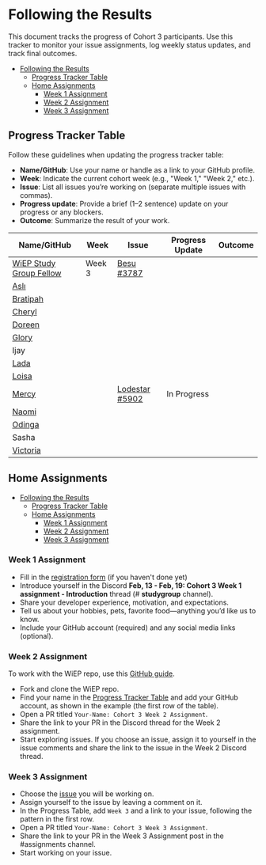 # Following the Results

This document tracks the progress of Cohort 3 participants. Use this tracker to monitor your issue assignments, log weekly status updates, and track final outcomes.

- [Following the Results](#following-the-results)
  - [Progress Tracker Table](#progress-tracker-table)
  - [Home Assignments](#home-assignments)
    - [Week 1 Assignment](#week-1-assignment)
    - [Week 2 Assignment](#week-2-assignment)
    - [Week 3 Assignment](#week-3-assignment)

## Progress Tracker Table

Follow these guidelines when updating the progress tracker table:

- **Name/GitHub**: Use your name or handle as a link to your GitHub profile.
- **Week**: Indicate the current cohort week (e.g., "Week 1," "Week 2," etc.).
- **Issue**: List all issues you’re working on (separate multiple issues with commas).
- **Progress update**: Provide a brief (1–2 sentence) update on your progress or any blockers.
- **Outcome**: Summarize the result of your work.

| Name/GitHub                                          | Week | Issue | Progress Update | Outcome |
|------------------------------------------------------|------|-------|-----------------|---------|
| [WiEP Study Group Fellow](https://github.com/example)| Week 3 | [Besu #3787](https://github.com/hyperledger/besu/issues/3787)      |                 |         |
|  [Aslı](https://github.com/aslikaya)                |      |       |                |         |
|  [Bratipah](https://github.com/Bratipah)              |        |      |                |          |
|  [Cheryl](https://github.com/Cherrypick14)     |         |         |         |         |
|  [Doreen](https://github.com/Doreen-Onyango)     |         |         |         |         |
|  [Glory](https://github.com/emmaglorypraise)      |         |         |         |         |
|  Ijay   |         |         |         |         |
| [Lada](https://github.com/hara-desu)             |         |         |         |         |
|  [Loisa](https://github.com/lolosaisa)    |        |     |    |    |
|  [Mercy](https://github.com/bomanaps)      |         | [Lodestar #5902](https://github.com/ChainSafe/lodestar/issues/5902)        |  In Progress       |         |
|  [Naomi](https://github.com/naynayu)   |         |         |         |         |
|  [Odinga](https://github.com/odingaval)     |         |         |         |         |
|  Sasha      |         |         |         |         |
|  [Victoria](https://github.com/VictoriaAde)   |         |         |         |         |

## Home Assignments

- [Following the Results](#following-the-results)
  - [Progress Tracker Table](#progress-tracker-table)
  - [Home Assignments](#home-assignments)
    - [Week 1 Assignment](#week-1-assignment)
    - [Week 2 Assignment](#week-2-assignment)
    - [Week 3 Assignment](#week-3-assignment)

### Week 1 Assignment

- Fill in the [registration form](https://docs.google.com/forms/d/e/1FAIpQLSelX_L-Y-xN_G8t7sTatwPrIeKAbNlnLwANHB5cSTnHuoivuA/viewform) (if you haven't done yet)
- Introduce yourself in the Discord **Feb, 13 - Feb, 19: Cohort 3 Week 1 assignment - Introduction** thread (# **studygroup** channel).
- Share your developer experience, motivation, and expectations.
- Tell us about your hobbies, pets, favorite food—anything you’d like us to know.
- Include your GitHub account (required) and any social media links (optional).

### Week 2 Assignment

To work with the WiEP repo, use this [GitHub guide](./3-github-guide.md#contributing-to-the-wiep-repository).

- Fork and clone the WiEP repo.
- Find your name in the [Progress Tracker Table](#progress-tracker-table) and add your GitHub account, as shown in the example (the first row of the table).
- Open a PR titled `Your-Name: Cohort 3 Week 2 Assignment`.
- Share the link to your PR in the Discord thread for the Week 2 assignment.
- Start exploring issues. If you choose an issue, assign it to yourself in the issue comments and share the link to the issue in the Week 2 Discord thread.

### Week 3 Assignment
- Choose the [issue](./4-issues-guide.md) you will be working on.
- Assign yourself to the issue by leaving a comment on it.
- In the Progress Table, add `Week 3` and a link to your issue, following the pattern in the first row.
- Open a PR titled `Your-Name: Cohort 3 Week 3 Assignment`.
- Share the link to your PR in the Week 3 Assignment post in the #assignments channel.
- Start working on your issue.

